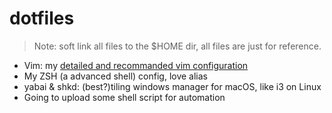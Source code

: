 # dotfiles
> Note: soft link all files to the $HOME dir, all files are just for reference.

* Vim: my [detailed and recommanded vim configuration](https://github.com/chang2000/rolling-vimrc)
* My ZSH (a advanced shell) config, love alias
* yabai & shkd: (best?)tiling windows manager for macOS, like i3 on Linux
* Going to upload some shell script for automation

